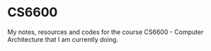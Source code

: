 # CS6600
My notes, resources and codes for the course CS6600 - Computer Architecture that I am currently doing. 
